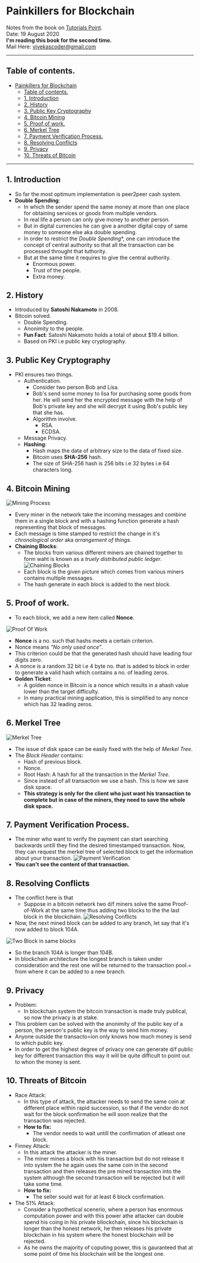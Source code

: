 # Painkillers for Blockchain
Notes from the book on [Tutorials Point](https://www.tutorialspoint.com/blockchain/blockchain_introduction.htm). <br>
Date: 19 August 2020 <br>
**I'm reading this book for the second time.** <br>
Mail Here: [vivekascoder@gmail.com](mailto:vivekascoder@gmail.com)

----

## Table of contents.
- [Painkillers for Blockchain](#painkillers-for-blockchain)
  - [Table of contents.](#table-of-contents)
  - [1. Introduction](#1-introduction)
  - [2. History](#2-history)
  - [3. Public Key Cryptography](#3-public-key-cryptography)
  - [4. Bitcoin Mining](#4-bitcoin-mining)
  - [5. Proof of work.](#5-proof-of-work)
  - [6. Merkel Tree](#6-merkel-tree)
  - [7. Payment Verification Process.](#7-payment-verification-process)
  - [8. Resolving Conflicts](#8-resolving-conflicts)
  - [9. Privacy](#9-privacy)
  - [10. Threats of Bitcoin](#10-threats-of-bitcoin)

----

## 1. Introduction
- So far the most optimum implementation is peer2peer cash system.
- **Double Spending**: 
  - In which the sender spend the same money at more than one place for obtaining services or goods from multiple vendors.
  - In real life a person can only give money to another person.
  - But in digital currencies he can give a another digital copy of same money to someone else aka double spending.
  - In order to restrict the *Double Spending**, one can introduce the concept of central authority so that all the transaction can be processed throught that tuthority.
  - But at the same time it requires to give the central authority.
    - Enormous power.
    - Trust of the people.
    - Extra money.
  
## 2. History
- Introduced by **Satoshi Nakamoto** in 2008.
- Bitcoin solved.
  - Double Spending.
  - Anonimity to the people.
  - **Fun Fact**: Satoshi Nakamoto holds a total of about $19.4 billion.
  - Based on PKI i.e public key cryptography.

## 3. Public Key Cryptography
- PKI ensures two things.
  - Authentication.
    - Consider two person Bob and Lisa.
    - Bob's send some money to lisa for purchasing some goods from her. He will send her the encrypted message with the help of Bob's private key and she will decrypt it using Bob's public key that she has.
    - Algorithm involve.
      - RSA.
      - ECDSA.
  - Message Privacy.
  - **Hashing**:
    - Hash maps the data of arbitrary size to the data of fixed size.
    - Bitcoin uses **SHA-256** hash.
    - The size of SHA-256 hash is 256 bits i.e 32 bytes i.e 64 characters long.

## 4. Bitcoin Mining
![Mining Process](./assets/mining_process.jpg)
- Every miner in the network take the incoming messages and combine them in a single block and with a hashing function generate a hash representing that block of messages. 
- Each message is time stamped to restrict the change in it's *chronological order* aka *arrangement of things*.
- **Chaining Blocks**:
  - The blocks from various different miners are chained together to form waht is known as a *truely distributed public ledger*.
![Chaining Blocks](./assets/chaining_blocks.jpg)
  - Each block is the given picture which comes from various miners contains multiple messages.
  - The hash generate in each block is added to the next block.

## 5. Proof of work.
- To each block, we add a new item called **Nonce**.

![Proof Of Work](assets/proof_of_work.jpg)

- **Nonce** is a no. such that hashs meets a certain criterion.
- Nonce means *"No only used once"*.
- This criterion could be that the generated hash should have leading four digits zero.
- A nonce is a random 32 bit i.e 4 byte no. that is added to block in order to generate a valid hash which contains a no. of leading zeros.
- **Golden Ticket**:
  - A golden nonce in Bitcoin is a nonce which results in a ahash value lower than the target difficulty.
  - In many practical mining application, this is simplified to any nonce which has 32 leading zeros.
  
## 6. Merkel Tree
![Merkel Tree](assets/merkle_tree.jpg)
- The issue of disk space can be easily fixed with the help of *Merkel Tree*.
- The *Block Header* contains:
  - Hash of previous block.
  - Nonce.
  - Root Hash: A hash for all the transaction in the *Merkel Tree*.
  - Since instead of all transaction we use a hash. This is how we save disk space.
  - **This strategy is only for the client who just want his transaction to complete but in case of the miners, they need to save the whole disk space.**

## 7. Payment Verification Process.
- The miner who want to verify the payment can start searching backwards untill they find the desired timestamped transaction. Now, they can request the merkel tree of selected block to get the information about your transaction.
![Payment Verification](assets/payment_verification.jpg)
- **You can't see the content of that transaction.**

## 8. Resolving Conflicts
- The conflict here is that
  - Suppose in a bitcoin network two d/f miners solve the same Proof-of-Work at the same time thus adding two blocks to the the last block in the blockchain.
![Resolving Conflicts](./assets/resolving_conflicts.jpg)
- Now, the next mined block can be added to any branch, let say that it's now added to block 104A.

![Two Block in same blocks](assets/bitcoin_architecture.jpg)

- So the branch 104A is longer than 104B.
- In blockchain architecture the longest branch is taken under consideration and the rest one will be returned to the transaction pool.= from where it can be added to a new branch.

## 9. Privacy
- Problem:
  - In blockchain system the bitcoin transaction is made truly publical, so now the privacy is at stake.
- This problem can be solved with the anonimity of the public key of a person, the person's public key is the way to send him money.
- Anyone outside the transacto=ion only knows how much money is send to which public key.
- In order to get the highest degree of privacy one can generate d/f public key for different transaction this way it will be quite difficult to point out to whon the money is sent.

## 10. Threats of Bitcoin
- Race Attack:
  - In this type of attack, the attacker needs to send the same coin at different place within rapid succession, so that if the vendor do not wait for the block sonfirmation he will soon realize that the transaction was rejected.
  - **How to fix:**
    - The vendor needs to wait untill the confirmation of atleast one block.
- Finney Attack: 
  - In this attack the attacker is the miner.
  - The miner mines a block with his transaction but do not release it into system the he  again uses the same coin in the second transaction and then releases the pre mined transaction into the system although the second transaction will be rejected but it will take some time.
  - **How to fix:**
    - The seller sould wait for at least 6 block confirmation.
- The 51% Attack: 
  - Consider a hypothetical scenerio, where a person has enormous computation power and with this power athe attacker can double spend his coing in his private bllockchain, since his blockchain is longer than the honest network, he then releases his private blockchain in his system where the honest blockchain will be rejected.
  - As he owns the majority of coputing power, this is gauranteed that at some point of time his blockchain will be the longest one.
  
